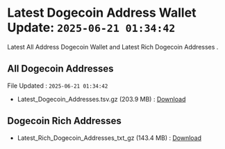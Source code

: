 # Latest Dogecoin Address Wallet Update: `2025-06-21 01:34:42`

Latest All Address Dogecoin Wallet and Latest Rich Dogecoin Addresses .

## All Dogecoin Addresses

File Updated : `2025-06-21 01:34:42`

- Latest_Dogecoin_Addresses.tsv.gz (203.9 MB) : [Download](https://github.com/Pymmdrza/Rich-Address-Wallet/releases/tag/Dogecoin)

## Dogecoin Rich Addresses

- Latest_Rich_Dogecoin_Addresses_txt_gz (143.4 MB) : [Download](https://github.com/Pymmdrza/Rich-Address-Wallet/releases/tag/Dogecoin)
